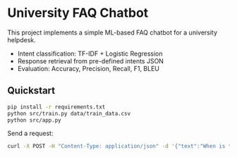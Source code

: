 # University FAQ Chatbot

This project implements a simple ML-based FAQ chatbot for a university helpdesk.
- Intent classification: TF-IDF + Logistic Regression
- Response retrieval from pre-defined intents JSON
- Evaluation: Accuracy, Precision, Recall, F1, BLEU

## Quickstart

```bash
pip install -r requirements.txt
python src/train.py data/train_data.csv
python src/app.py
```

Send a request:
```bash
curl -X POST -H "Content-Type: application/json" -d '{"text":"When is the application deadline?"}' http://localhost:5000/chat
```
